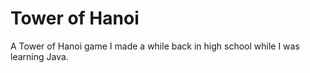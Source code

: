 # Tower of Hanoi
A Tower of Hanoi game I made a while back in high school while I was learning Java. 
